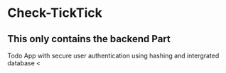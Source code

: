 # <h1>Check-TickTick</h1>
<h2> This only contains the backend Part</h2>
Todo App with secure user authentication using hashing and intergrated database
<
